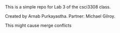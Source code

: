 This is a simple repo for Lab 3 of the csci3308 class.

Created by Arnab Purkayastha.
Partner: Michael Gilroy.

This might cause merge conflicts

